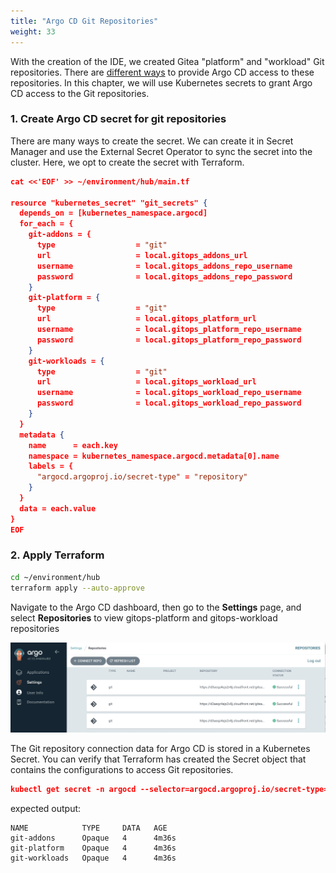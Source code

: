 ```yaml
---
title: "Argo CD Git Repositories"
weight: 33
---
```


With the creation of the IDE, we created Gitea "platform" and "workload" Git repositories. There are [different ways](https://argo-cd.readthedocs.io/en/stable/user-guide/private-repositories/) to provide Argo CD access to these repositories. In this chapter, we will use Kubernetes secrets to grant Argo CD access to the Git repositories.

### 1. Create Argo CD secret for git repositories

There are many ways to create the secret. We can create it in Secret Manager and use the External Secret Operator to sync the secret into the cluster. Here, we opt to create the secret with Terraform.

```json
cat <<'EOF' >> ~/environment/hub/main.tf

resource "kubernetes_secret" "git_secrets" {
  depends_on = [kubernetes_namespace.argocd]
  for_each = {
    git-addons = {
      type                  = "git"
      url                   = local.gitops_addons_url
      username              = local.gitops_addons_repo_username
      password              = local.gitops_addons_repo_password
    }
    git-platform = {
      type                  = "git"
      url                   = local.gitops_platform_url
      username              = local.gitops_platform_repo_username
      password              = local.gitops_platform_repo_password
    }
    git-workloads = {
      type                  = "git"
      url                   = local.gitops_workload_url
      username              = local.gitops_workload_repo_username
      password              = local.gitops_workload_repo_password
    }
  }
  metadata {
    name      = each.key
    namespace = kubernetes_namespace.argocd.metadata[0].name
    labels = {
      "argocd.argoproj.io/secret-type" = "repository"
    }
  }
  data = each.value
}
EOF
```

### 2. Apply Terraform

```bash
cd ~/environment/hub
terraform apply --auto-approve
```

Navigate to the Argo CD dashboard, then go to the **Settings** page, and select **Repositories** to view gitops-platform and gitops-workload repositories

![Argo CD Repositories](/static/images/argocd-repositories.jpg)

The Git repository connection data for Argo CD is stored in a Kubernetes Secret. You can verify that Terraform has created the Secret object that contains the configurations to access Git repositories.

```json
kubectl get secret -n argocd --selector=argocd.argoproj.io/secret-type=repository --context hub-cluster
```

expected output:
```
NAME            TYPE     DATA   AGE
git-addons      Opaque   4      4m36s
git-platform    Opaque   4      4m36s
git-workloads   Opaque   4      4m36s
```

